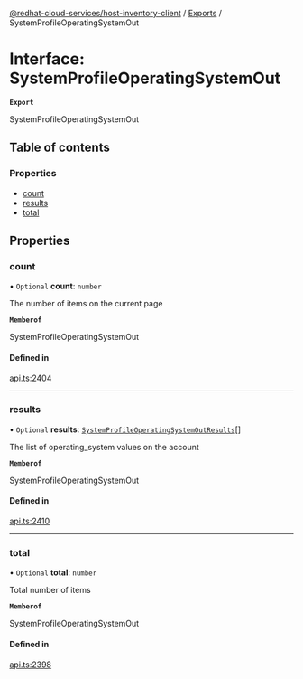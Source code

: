 [@redhat-cloud-services/host-inventory-client](../README.md) / [Exports](../modules.md) / SystemProfileOperatingSystemOut

# Interface: SystemProfileOperatingSystemOut

**`Export`**

SystemProfileOperatingSystemOut

## Table of contents

### Properties

- [count](SystemProfileOperatingSystemOut.md#count)
- [results](SystemProfileOperatingSystemOut.md#results)
- [total](SystemProfileOperatingSystemOut.md#total)

## Properties

### count

• `Optional` **count**: `number`

The number of items on the current page

**`Memberof`**

SystemProfileOperatingSystemOut

#### Defined in

[api.ts:2404](https://github.com/RedHatInsights/javascript-clients/blob/main/packages/host-inventory/api.ts#L2404)

___

### results

• `Optional` **results**: [`SystemProfileOperatingSystemOutResults`](SystemProfileOperatingSystemOutResults.md)[]

The list of operating_system values on the account

**`Memberof`**

SystemProfileOperatingSystemOut

#### Defined in

[api.ts:2410](https://github.com/RedHatInsights/javascript-clients/blob/main/packages/host-inventory/api.ts#L2410)

___

### total

• `Optional` **total**: `number`

Total number of items

**`Memberof`**

SystemProfileOperatingSystemOut

#### Defined in

[api.ts:2398](https://github.com/RedHatInsights/javascript-clients/blob/main/packages/host-inventory/api.ts#L2398)
